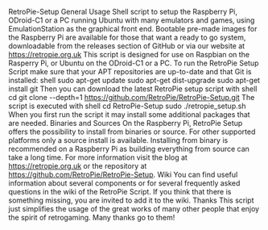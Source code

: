 RetroPie-Setup General Usage Shell script to setup the Raspberry Pi, ODroid-C1 or a PC running Ubuntu with many emulators and games, using EmulationStation as the graphical front end. Bootable pre-made images for the Raspberry Pi are available for those that want a ready to go system, downloadable from the releases section of GitHub or via our website at https://retropie.org.uk This script is designed for use on Raspbian on the Rasperry Pi, or Ubuntu on the ODroid-C1 or a PC. To run the RetroPie Setup Script make sure that your APT repositories are up-to-date and that Git is installed: shell sudo apt-get update sudo apt-get dist-upgrade sudo apt-get install git Then you can download the latest RetroPie setup script with shell cd git clone --depth=1 https://github.com/RetroPie/RetroPie-Setup.git The script is executed with shell cd RetroPie-Setup sudo ./retropie_setup.sh When you first run the script it may install some additional packages that are needed. Binaries and Sources On the Raspberry Pi, RetroPie Setup offers the possibility to install from binaries or source. For other supported platforms only a source install is available. Installing from binary is recommended on a Raspberry Pi as building everything from source can take a long time. For more information visit the blog at https://retropie.org.uk or the repository at https://github.com/RetroPie/RetroPie-Setup. Wiki You can find useful information about several components or for several frequently asked questions in the wiki of the RetroPie Script. If you think that there is something missing, you are invited to add it to the wiki. Thanks This script just simplifies the usage of the great works of many other people that enjoy the spirit of retrogaming. Many thanks go to them!